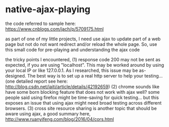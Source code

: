 # native-ajax-playing
the code referred to sample here: https://www.cnblogs.com/jach/p/5709175.html

as part of one of my little projects, I need use ajax to update part of a web page but not do not want redirect and/or reload the whole page. So, use this small code for pre-playing and understanding the ajax code

the tricky points I encountered,
(1) response code 200 may not be sent as expected, if you are using "localhost".  This may be worked around by using your local IP or like 127.0.0.1.  As I researched, this issue may be as-designed.  The best way is to set up a real http server to help your testing... (one detailed report see here: http://blog.csdn.net/iaiti/article/details/42192659)
(2) chrome sounds like have some born blocking feature that does not work with ajax well?  some people said using firefox might be time-saving for quick testing...  but this exposes an issue that using ajax might need broad testing across different browsers.
(3) cross site resource sharing is another topic that should be aware using ajax, a good summary here, http://www.ruanyifeng.com/blog/2016/04/cors.html
